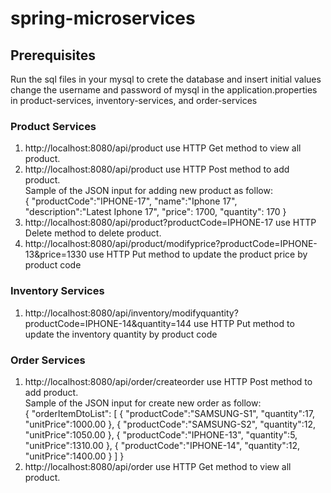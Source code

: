 # spring-microservices

## Prerequisites
Run the sql files in your mysql to crete the database and insert initial values
change the username and password of mysql in the application.properties in product-services, 
inventory-services, and order-services

### Product Services
1. http://localhost:8080/api/product use HTTP Get method to view all product. <br />
2. http://localhost:8080/api/product use HTTP Post method to add product. <br />
Sample of the JSON input for adding new product as follow: <br />
   {
   "productCode":"IPHONE-17",
   "name":"Iphone 17",
   "description":"Latest Iphone 17",
   "price": 1700,
   "quantity": 170
   }
3. http://localhost:8080/api/product?productCode=IPHONE-17 use HTTP Delete method to delete product. <br />
4. http://localhost:8080/api/product/modifyprice?productCode=IPHONE-13&price=1330 use HTTP Put method to update the product price by product code <br />

### Inventory Services
1. http://localhost:8080/api/inventory/modifyquantity?productCode=IPHONE-14&quantity=144 use HTTP Put method to update the inventory quantity by product code <br />

### Order Services
1. http://localhost:8080/api/order/createorder use HTTP Post method to add product. <br />
Sample of the JSON input for create new order as follow: <br />
{
   "orderItemDtoList": [
   {
   "productCode":"SAMSUNG-S1",
   "quantity":17,
   "unitPrice":1000.00
   },
   {
   "productCode":"SAMSUNG-S2",
   "quantity":12,
   "unitPrice":1050.00
   },
   {
   "productCode":"IPHONE-13",
   "quantity":5,
   "unitPrice":1310.00
   },
   {
   "productCode":"IPHONE-14",
   "quantity":12,
   "unitPrice":1400.00
   }
   ]
}
2. http://localhost:8080/api/order use HTTP Get method to view all product. <br />